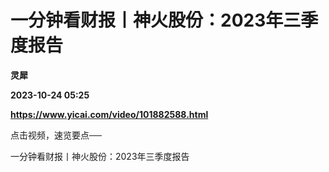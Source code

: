 # 一分钟看财报丨神火股份：2023年三季度报告
**灵犀**

**2023-10-24 05:25**

**https://www.yicai.com/video/101882588.html**

点击视频，速览要点──

一分钟看财报丨神火股份：2023年三季度报告
